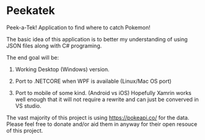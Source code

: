 # Peekatek
Peek-a-Tek! Application to find where to catch Pokemon!


The basic idea of this application is to better my understanding of using JSON files along with C# programing.

The end goal will be:
1. Working Desktop (Windows) version.

2. Port to .NETCORE when WPF is available (Linux/Mac OS port)

3. Port to mobile of some kind. (Android vs iOS) Hopefully Xamrin works well enough that it will not require a rewrite and can just be converved in VS studio.

The vast majority of this project is using https://pokeapi.co/ for the data. Please feel free to donate and/or aid them in anyway for their open resouce of this project.
